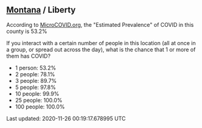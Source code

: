 
## [Montana](/united-states/montana) / Liberty

According to [MicroCOVID.org](http://microcovid.org),
the "Estimated Prevalence" of COVID in this county is 53.2%

If you interact with a certain number of people in this location
(all at once in a group, or spread out across the day), what is the chance that
1 or more of them has COVID?

- 1 person: 53.2%
- 2 people: 78.1%
- 3 people: 89.7%
- 5 people: 97.8%
- 10 people: 99.9%
- 25 people: 100.0%
- 100 people: 100.0%

Last updated: 2020-11-26 00:19:17.678995 UTC
